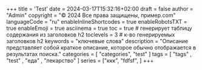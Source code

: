 +++
title = 'Test'
date = 2024-03-17T15:32:16+02:00
draft = false
author = "Admin"
copyright = "© 2024 Все права защищены, пример.com"
languageCode = "ru"
enableInlineShortcodes = true
enableRobotsTXT = true
enableEmoji = true
asciinema = true
toc = true # генерирует таблицу содержания из заголовков h2
toclevels = 3 # к-во генерируемых заголовков h2
keywords = "ключевые слова"
description = "Описание представляет собой краткое описание, которое обычно отображается в результатах поиска."
categories = [ "categories", "test" ]
tags = [ "tags" , "test" , "еда" , "лекарство" ]
series = ["ккк", "fdfsf", ]
+++
